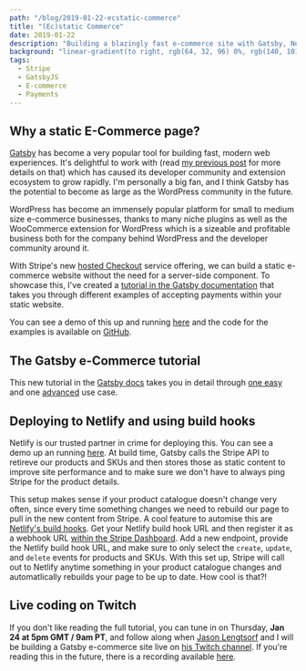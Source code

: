 ```yaml
---
path: "/blog/2019-01-22-ecstatic-commerce"
title: "(Ec)static Commerce"
date: 2019-01-22
description: "Building a blazingly fast e-commerce site with Gatsby, Netlify, and Stripe."
background: "linear-gradient(to right, rgb(64, 32, 96) 0%, rgb(140, 101, 179) 100%)"
tags:
  - Stripe
  - GatsbyJS
  - E-commerce
  - Payments
---
```


## Why a static E-Commerce page?

[Gatsby](https://www.gatsbyjs.org/) has become a very popular tool for building fast, modern web experiences. It's delightful to work with (read [my previous post](/blog/2019-01-08-the-creation) for more details on that) which has caused its developer community and extension ecosystem to grow rapidly. I'm personally a big fan, and I think Gatsby has the potential to become as large as the WordPress community in the future.

WordPress has become an immensely popular platform for small to medium size e-commerce businesses, thanks to many niche plugins as well as the WooCommerce extension for WordPress which is a sizeable and profitable business both for the company behind WordPress and the developer community around it.

With Stripe's new [hosted Checkout](https://stripe.com/docs/payments/checkout/client_only) service offering, we can build a static e-commerce website without the need for a server-side component. To showcase this, I've created a [tutorial in the Gatsby documentation](https://www.gatsbyjs.org/docs/ecommerce-tutorial/) that takes you through different examples of accepting payments within your static website.

You can see a demo of this up and running [here](https://gatsby-ecommerce-stripe.netlify.com/) and the code for the examples is available on [GitHub](https://github.com/thorsten-stripe/ecommerce-gatsby-tutorial).

## The Gatsby e-Commerce tutorial

This new tutorial in the [Gatsby docs](https://www.gatsbyjs.org/docs/ecommerce-tutorial/) takes you in detail through [one easy](https://www.gatsbyjs.org/docs/ecommerce-tutorial/#easy-one-button) and one [advanced](https://www.gatsbyjs.org/docs/ecommerce-tutorial/#advanced-import-skus-via-source-plugin) use case.

## Deploying to Netlify and using build hooks

Netlify is our trusted partner in crime for deploying this. You can see a demo up an running [here](https://gatsby-ecommerce-stripe.netlify.com/). At build time, Gatsby calls the Stripe API to retireve our products and SKUs and then stores those as static content to improve site performance and to make sure we don't have to always ping Stripe for the product details.

This setup makes sense if your product catalogue doesn't change very often, since every time something changes we need to rebuild our page to pull in the new content from Stripe. A cool feature to automise this are [Netlify's build hooks](https://www.netlify.com/docs/webhooks/). Get your Netlify build hook URL and then register it as a webhook URL [within the Stripe Dashboard](https://dashboard.stripe.com/account/webhooks). Add a new endpoint, provide the Netlify build hook URL, and make sure to only select the `create`, `update`, and `delete` events for products and SKUs. With this set up, Stripe will call out to Netlify anytime something in your product catalogue changes and automatlically rebuilds your page to be up to date. How cool is that?!

## Live coding on Twitch

If you don't like reading the full tutorial, you can tune in on Thursday, **Jan 24 at 5pm GMT / 9am PT**, and follow along when [Jason Lengtsorf](https://twitter.com/jlengstorf) and I will be building a Gatsby e-commerce site live on [his Twitch channel](https://www.twitch.tv/jlengstorf). If you're reading this in the future, there is a recording available [here](https://www.youtube.com/playlist?list=PLz8Iz-Fnk_eTpvd49Sa77NiF8Uqq5Iykx).
